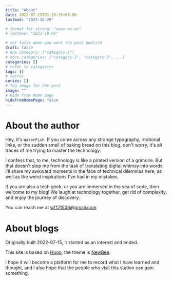 ```yaml
---
title: "About"
date: 2022-07-15T01:18:35+08:00
lastmod: "2023-10-29"

# format for string: "xxxx-xx-xx"
# lastmod: "2022-10-01"

# set false when you want the post publish
draft: false
# one category: ["category-1"] 
# more categories: ["category-1", "category-2", ...]
categories: []
# refer to categories
tags: []
# seires
series: []
# Top image for the post
image: ""
# Hide from home page
hideFromHomePage: false
---
```


# About the author
Hey, it's `WaterFish`. If you come across any strange typography, irrational links, or the sudden smell of baking bread on this blog, don't worry, it's all traces of me trying to master the technology.

I confess that, to me, technology is like a pirated version of a grimoire. But that doesn't stop me from the task of translating digital whimsy into words. I'll share my awkward moments in the face of technical dilemmas here, as well as the weird inspirations I've had in my mistakes.

If you are also a tech geek, or you are immersed in the sea of code, then welcome to my blog! We laugh at technology together, get rid of complexity, and enjoy the journey of discovery.

You can reach me at wf121506@gmail.com

# About blogs
Originally built 2022-07-15, it started as an interest and ended.

This site is based on [Hugo](https://gohugo.io/), the theme is [NewBee](https://github.com/xioyito/NewBee).

I hope it will become a platform for me to record what I have learned and thought, and I also hope that the people who visit this station can gain something.